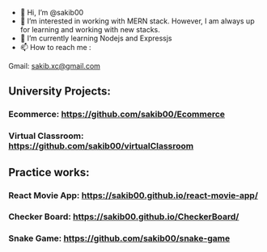 - 👋 Hi, I’m @sakib00
- 👀 I’m interested in working with MERN stack. However, I am always up for learning and working with new stacks.
- 🌱 I’m currently learning Nodejs and Expressjs
- 📫 How to reach me :

Gmail: sakib.xc@gmail.com

## University Projects: 

### Ecommerce: https://github.com/sakib00/Ecommerce

### Virtual Classroom: https://github.com/sakib00/virtualClassroom

## Practice works: 

### React Movie App: https://sakib00.github.io/react-movie-app/

### Checker Board: https://sakib00.github.io/CheckerBoard/

### Snake Game: https://github.com/sakib00/snake-game


